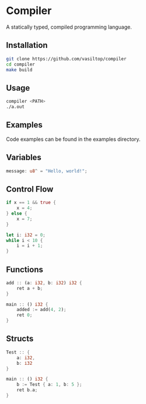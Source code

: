# Compiler 

A statically typed, compiled programming language. 

## Installation

```bash
git clone https://github.com/vasiltop/compiler
cd compiler 
make build
```

## Usage

```bash
compiler <PATH>
./a.out
```

## Examples

Code examples can be found in the examples directory.

## Variables

```rust
message: u8^ = "Hello, world!";
```

## Control Flow

```rust
if x == 1 && true {
    x = 4;
} else {
    x = 7;
}

let i: i32 = 0;
while i < 10 {
    i = i + 1;
}
```

## Functions

```rust
add :: (a: i32, b: i32) i32 {
    ret a + b;
}

main :: () i32 {
    added := add(4, 2);
    ret 0;
}
```

## Structs

```rust
Test :: {
    a: i32,
    b: i32
}

main :: () i32 {
    b := Test { a: 1, b: 5 };
    ret b.a;
}
```
